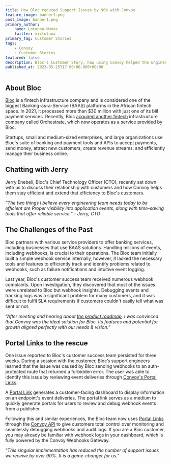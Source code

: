 ```yaml
---
title: How Bloc reduced Support Issues by 90% with Convoy
feature_image: banner1.png
post_image: banner1.png
primary_author:
    name: Lotanna Nwose
    twitter: viclotana
primary_tag: Customer Stories
tags:
    - Convoy
    - Customer Stories
featured: false
description: Bloc's Customer Story, how using Convoy helped the Engineering team to rreceive less and less support issues by providing their customers access to easily audit and debug their events themselves using Convoy Portal Links.
published_at: 2023-05-25T17:00:00.000+00:00
---
```

## About Bloc

[Bloc](https://www.blochq.io) is a fintech infrastructure company and is considered one of the biggest Banking-as-a-Service (BAAS) platforms in the African fintech space. In 2021, it processed more than $30 million with just one of its bill payment services. Recently, Bloc [acquired another fintech](https://disrupt-africa.com/2022/07/14/nigerian-fintech-infrastructure-startup-bloc-acquires-payments-company-orchestrate/) infrastructure company called Orchestrate, which now operates as a service provided by Bloc.

Startups, small and medium-sized enterprises, and large organizations use Bloc's suite of banking and payment tools and APIs to accept payments, send money, attract new customers, create revenue streams, and efficiently manage their business online.

## Chatting with Jerry

Jerry Enebeli, Bloc's Chief Technology Officer (CTO), recently sat down with us to discuss their relationship with customers and how Convoy helps them stay efficient and extend that efficiency to Bloc's customers.

*“The two things I believe every engineering team needs today to be efficient are Proper visibility into application events, along with time-saving tools that offer reliable service.” - Jerry, CTO*

## The Challenges of the Past

Bloc partners with various service providers to offer banking services, including businesses that use BAAS solutions. Handling millions of events, including webhooks, is crucial to their operations. The Bloc team initially built a simple webhook service internally, however, it lacked the necessary tools and features to efficiently track and identify problems related to webhooks, such as failure notifications and intuitive event logging.

Last year, Bloc's customer success team received numerous webhook complaints. Upon investigation, they discovered that most of the issues were unrelated to Bloc but webhook insights. Debugging events and tracking logs was a significant problem for many customers, and it was difficult to fulfil SLA requirements if customers couldn't easily tell what was sent or not.

*“After meeting and hearing about [the product roadmap](https://github.com/orgs/frain-dev/projects/3/views/1), I was convinced that Convoy was the ideal solution for Bloc. Its features and potential for growth aligned perfectly with our needs & vision.”*

## Portal Links to the rescue

One issue reported to Bloc's customer success team persisted for three weeks. During a session with the customer, Bloc’s support engineers learned that the issue was caused by Bloc sending webhooks to an auth-protected route that returned a forbidden error. The user was able to identify this issue by reviewing event deliveries through [Convoy's Portal Links](https://docs.getconvoy.io/product-manual/portal-links).

A [Portal Link](https://docs.getconvoy.io/product-manual/portal-links) generates a customer-facing dashboard to display information on an endpoint's event deliveries. The portal link serves as a medium to quickly generate portals for users to review and debug webhook events from a publisher. 

Following this and similar experiences, the Bloc team now uses [Portal Links](https://docs.getconvoy.io/product-manual/portal-links#caveats) through the [Convoy API](https://docs.getconvoy.io/api-reference/portal-links/list-all-portal-links) to give customers total control over monitoring and seamlessly debugging webhooks and audit logs. If you are a Bloc customer, you may already be familiar with webhook logs in your dashboard, which is fully powered by the Convoy Webhooks Gateway.

*"This singular implementation has reduced the number of support issues we receive by over 90%. It is a game-changer for us."*